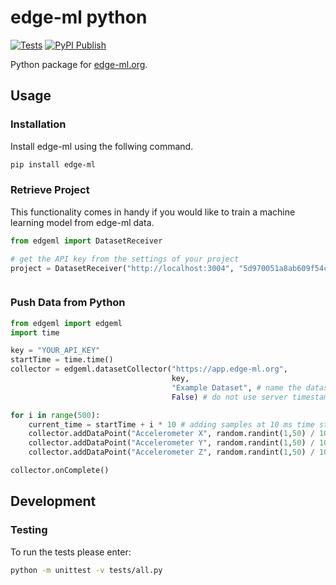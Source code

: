 # edge-ml python
[![Tests](https://github.com/edge-ml/python/actions/workflows/tests.yml/badge.svg)](https://github.com/edge-ml/python/actions/workflows/tests.yml)
[![PyPI Publish](https://github.com/edge-ml/python/actions/workflows/PyPIPublish.yml/badge.svg)](https://github.com/edge-ml/python/actions/workflows/PyPIPublish.yml)

Python package for [edge-ml.org](https://edge-ml.org).

## Usage
### Installation
Install edge-ml using the follwing command.
```bash
pip install edge-ml
```

### Retrieve Project
This functionality comes in handy if you would like to train a machine learning model from edge-ml data.
```python
from edgeml import DatasetReceiver

# get the API key from the settings of your project
project = DatasetReceiver("http://localhost:3004", "5d970051a8ab609f54c9466209e40fca")



```

### Push Data from Python
```python
from edgeml import edgeml
import time

key = "YOUR_API_KEY"
startTime = time.time()
collector = edgeml.datasetCollector("https://app.edge-ml.org",
                                    key,
                                    "Example Dataset", # name the dataset you would like to upload
                                    False) # do not use server timestamps

for i in range(500):
    current_time = startTime + i * 10 # adding samples at 10 ms time steps
    collector.addDataPoint("Accelerometer X", random.randint(1,50) / 10.0, current_time) 
    collector.addDataPoint("Accelerometer Y", random.randint(1,50) / 10.0, current_time) 
    collector.addDataPoint("Accelerometer Z", random.randint(1,50) / 10.0, current_time) 

collector.onComplete()
```

## Development
### Testing
To run the tests please enter:

```bash
python -m unittest -v tests/all.py
```
